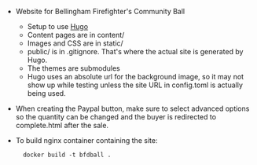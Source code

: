 * Website for Bellingham Firefighter's Community Ball
    * Setup to use [Hugo](https://github.com/gohugoio/hugo)
    * Content pages are in content/
    * Images and CSS are in static/
    * public/ is in .gitignore. That's where the actual site is generated by
      Hugo.
    * The themes are submodules
    * Hugo uses an absolute url for the background image, so it may not show up
      while testing unless the site URL in config.toml is actually being used.
* When creating the Paypal button, make sure to select advanced options so the
  quantity can be changed and the buyer is redirected to complete.html after the
  sale.
* To build nginx container containing the site:

        docker build -t bfdball .
